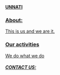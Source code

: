 <html>
  <head><b><u>UNNATI</b></head>
  <body>
    <h3><b>About:</b></h3>
    <p> This is us and we are it.</p>
    <h3>Our activities</h3>
    <p> We do what we do</p>
    <h4><i>CONTACT US:</i></h4>
   </body>
 </html>
